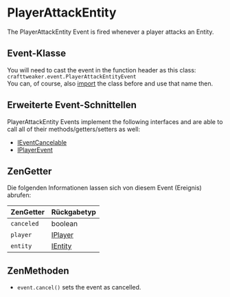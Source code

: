 # PlayerAttackEntity

The PlayerAttackEntity Event is fired whenever a player attacks an Entity.

## Event-Klasse

You will need to cast the event in the function header as this class:  
`crafttweaker.event.PlayerAttackEntityEvent`  
You can, of course, also [import](/AdvancedFunctions/Import/) the class before and use that name then.

## Erweiterte Event-Schnittellen

PlayerAttackEntity Events implement the following interfaces and are able to call all of their methods/getters/setters as well:

- [IEventCancelable](/Vanilla/Events/Events/IEventCancelable/)
- [IPlayerEvent](/Vanilla/Events/Events/IPlayerEvent/)

## ZenGetter

Die folgenden Informationen lassen sich von diesem Event (Ereignis) abrufen:

| ZenGetter  | Rückgabetyp                           |
| ---------- | ------------------------------------- |
| `canceled` | boolean                               |
| `player`   | [IPlayer](/Vanilla/Players/IPlayer/)  |
| `entity`   | [IEntity](/Vanilla/Entities/IEntity/) |

## ZenMethoden

- `event.cancel()` sets the event as cancelled.